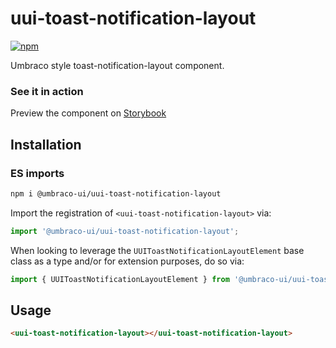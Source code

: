 # uui-toast-notification-layout

[![npm](https://img.shields.io/npm/v/@umbraco-ui/uui-toast-notification-layout?logoColor=%231B264F)](https://www.npmjs.com/package/@umbraco-ui/uui-toast-notification-layout)

Umbraco style toast-notification-layout component.

### See it in action

Preview the component on [Storybook](https://uui.umbraco.com/?path=/docs/uui-toast-notification-layout--docs)

## Installation

### ES imports

```zsh
npm i @umbraco-ui/uui-toast-notification-layout
```

Import the registration of `<uui-toast-notification-layout>` via:

```javascript
import '@umbraco-ui/uui-toast-notification-layout';
```

When looking to leverage the `UUIToastNotificationLayoutElement` base class as a type and/or for extension purposes, do so via:

```javascript
import { UUIToastNotificationLayoutElement } from '@umbraco-ui/uui-toast-notification-layout';
```

## Usage

```html
<uui-toast-notification-layout></uui-toast-notification-layout>
```
